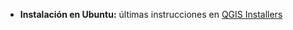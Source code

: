 - **Instalación en Ubuntu:** últimas instrucciones en [QGIS Installers](https://www.qgis.org/en/site/forusers/alldownloads.html#debian-ubuntu)